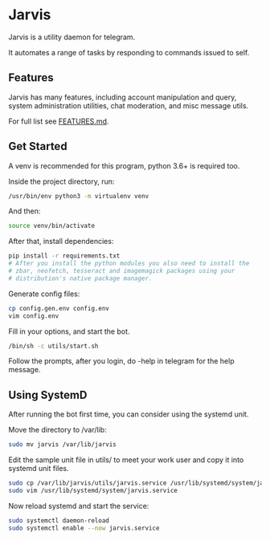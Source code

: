 # Jarvis

Jarvis is a utility daemon for telegram.

It automates a range of tasks by responding to commands issued to self.

## Features

Jarvis has many features, including account manipulation and query, system administration utilities, chat moderation,
and misc message utils.

For full list see [FEATURES.md](https://git.stykers.moe/users/stykers/repos/jarvis/browse/FEATURES.md).

## Get Started

A venv is recommended for this program, python 3.6+ is required too.

Inside the project directory, run:

```bash
/usr/bin/env python3 -m virtualenv venv
```

And then:

```bash
source venv/bin/activate
```

After that, install dependencies:

```bash
pip install -r requirements.txt
# After you install the python modules you also need to install the 
# zbar, neofetch, tesseract and imagemagick packages using your 
# distribution's native package manager.
```

Generate config files:

```bash
cp config.gen.env config.env
vim config.env
```

Fill in your options, and start the bot.

```bash
/bin/sh -c utils/start.sh
```

Follow the prompts, after you login, do -help in telegram for the help message.

## Using SystemD

After running the bot first time, you can consider using the systemd unit.

Move the directory to /var/lib:

```bash
sudo mv jarvis /var/lib/jarvis
```

Edit the sample unit file in utils/ to meet your work user and copy it into systemd unit files.

```bash
sudo cp /var/lib/jarvis/utils/jarvis.service /usr/lib/systemd/system/jarvis.service
sudo vim /usr/lib/systemd/system/jarvis.service
```

Now reload systemd and start the service:

```bash
sudo systemctl daemon-reload
sudo systemctl enable --now jarvis.service
```
